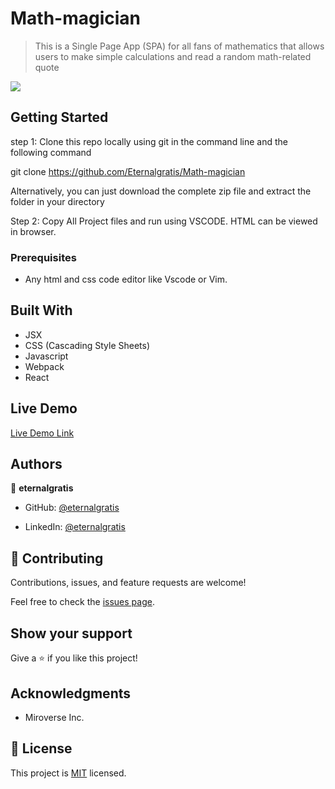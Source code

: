 # Math-magician
> This is a Single Page App (SPA) for all fans of mathematics that allows users to make simple calculations and read a random math-related quote

![](https://img.shields.io/badge/Microverse-blueviolet)


## Getting Started

step 1: Clone this repo locally using git in the command line and the following command

git clone https://github.com/Eternalgratis/Math-magician

Alternatively, you can just download the complete zip file and extract the folder in your directory

Step 2: Copy All Project files and run using VSCODE. HTML can be viewed in browser.

### Prerequisites

- Any html and css code editor like Vscode or Vim.

## Built With

- JSX
- CSS (Cascading Style Sheets)
- Javascript
- Webpack
- React


## Live Demo

[Live  Demo Link](https://eternalgratis-math-magician.netlify.app/)

## Authors

👤 **eternalgratis**

- GitHub: [@eternalgratis](https://github.com/Eternalgratis)

- LinkedIn: [@eternalgratis](https://www.linkedin.com/in/titilope-apuabi/)


## 🤝 Contributing

Contributions, issues, and feature requests are welcome!

Feel free to check the [issues page](../../issues/).


## Show your support

Give a ⭐️ if you like this project!

## Acknowledgments

- Miroverse Inc.


## 📝 License

This project is [MIT](./MIT.md) licensed.

